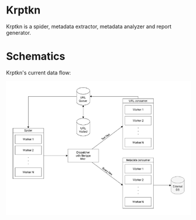 # Krptkn

Krptkn is a spider, metadata extractor, metadata analyzer and report generator.

# Schematics

Krptkn's current data flow:

![alt text](krptkn.png "Data flow for krptkn")